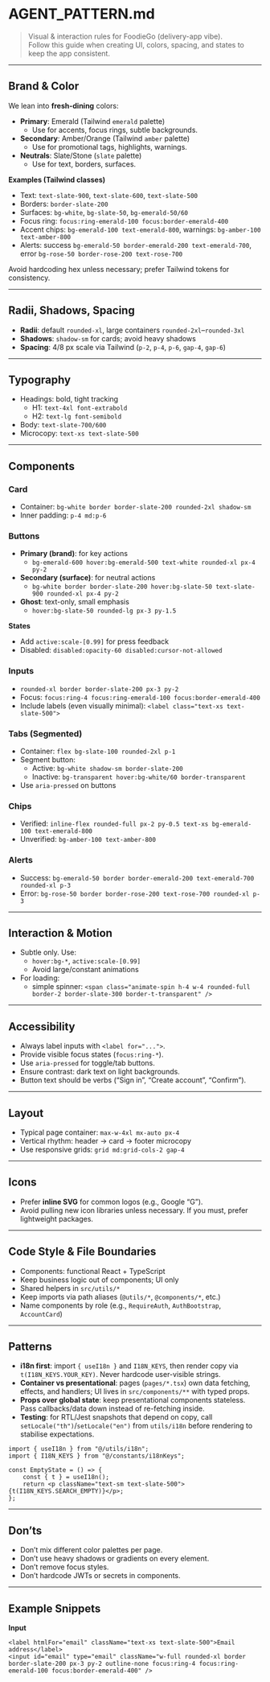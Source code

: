 # AGENT_PATTERN.md

> Visual & interaction rules for FoodieGo (delivery-app vibe).  
> Follow this guide when creating UI, colors, spacing, and states to keep the app consistent.

---

## Brand & Color

We lean into **fresh-dining** colors:
- **Primary**: Emerald (Tailwind `emerald` palette)
    - Use for accents, focus rings, subtle backgrounds.
- **Secondary**: Amber/Orange (Tailwind `amber` palette)
    - Use for promotional tags, highlights, warnings.
- **Neutrals**: Slate/Stone (`slate` palette)
    - Use for text, borders, surfaces.

**Examples (Tailwind classes)**
- Text: `text-slate-900`, `text-slate-600`, `text-slate-500`
- Borders: `border-slate-200`
- Surfaces: `bg-white`, `bg-slate-50`, `bg-emerald-50/60`
- Focus ring: `focus:ring-emerald-100 focus:border-emerald-400`
- Accent chips: `bg-emerald-100 text-emerald-800`, warnings: `bg-amber-100 text-amber-800`
- Alerts: success `bg-emerald-50 border-emerald-200 text-emerald-700`, error `bg-rose-50 border-rose-200 text-rose-700`

Avoid hardcoding hex unless necessary; prefer Tailwind tokens for consistency.

---

## Radii, Shadows, Spacing

- **Radii**: default `rounded-xl`, large containers `rounded-2xl`–`rounded-3xl`
- **Shadows**: `shadow-sm` for cards; avoid heavy shadows
- **Spacing**: 4/8 px scale via Tailwind (`p-2`, `p-4`, `p-6`, `gap-4`, `gap-6`)

---

## Typography

- Headings: bold, tight tracking
    - H1: `text-4xl font-extrabold`
    - H2: `text-lg font-semibold`
- Body: `text-slate-700/600`
- Microcopy: `text-xs text-slate-500`

---

## Components

### Card
- Container: `bg-white border border-slate-200 rounded-2xl shadow-sm`
- Inner padding: `p-4 md:p-6`

### Buttons
- **Primary (brand)**: for key actions
    - `bg-emerald-600 hover:bg-emerald-500 text-white rounded-xl px-4 py-2`
- **Secondary (surface)**: for neutral actions
    - `bg-white border border-slate-200 hover:bg-slate-50 text-slate-900 rounded-xl px-4 py-2`
- **Ghost**: text-only, small emphasis
    - `hover:bg-slate-50 rounded-lg px-3 py-1.5`

**States**
- Add `active:scale-[0.99]` for press feedback
- Disabled: `disabled:opacity-60 disabled:cursor-not-allowed`

### Inputs
- `rounded-xl border border-slate-200 px-3 py-2`
- Focus: `focus:ring-4 focus:ring-emerald-100 focus:border-emerald-400`
- Include labels (even visually minimal): `<label class="text-xs text-slate-500">`

### Tabs (Segmented)
- Container: `flex bg-slate-100 rounded-2xl p-1`
- Segment button:
    - Active: `bg-white shadow-sm border-slate-200`
    - Inactive: `bg-transparent hover:bg-white/60 border-transparent`
- Use `aria-pressed` on buttons

### Chips
- Verified: `inline-flex rounded-full px-2 py-0.5 text-xs bg-emerald-100 text-emerald-800`
- Unverified: `bg-amber-100 text-amber-800`

### Alerts
- Success: `bg-emerald-50 border border-emerald-200 text-emerald-700 rounded-xl p-3`
- Error: `bg-rose-50 border border-rose-200 text-rose-700 rounded-xl p-3`

---

## Interaction & Motion

- Subtle only. Use:
    - `hover:bg-*`, `active:scale-[0.99]`
    - Avoid large/constant animations
- For loading:
    - simple spinner: `<span class="animate-spin h-4 w-4 rounded-full border-2 border-slate-300 border-t-transparent" />`

---

## Accessibility

- Always label inputs with `<label for="...">`.
- Provide visible focus states (`focus:ring-*`).
- Use `aria-pressed` for toggle/tab buttons.
- Ensure contrast: dark text on light backgrounds.
- Button text should be verbs (“Sign in”, “Create account”, “Confirm”).

---

## Layout

- Typical page container: `max-w-4xl mx-auto px-4`
- Vertical rhythm: header → card → footer microcopy
- Use responsive grids: `grid md:grid-cols-2 gap-4`

---

## Icons

- Prefer **inline SVG** for common logos (e.g., Google “G”).
- Avoid pulling new icon libraries unless necessary. If you must, prefer lightweight packages.

---

## Code Style & File Boundaries

- Components: functional React + TypeScript
- Keep business logic out of components; UI only
- Shared helpers in `src/utils/*`
- Keep imports via path aliases (`@utils/*`, `@components/*`, etc.)
- Name components by role (e.g., `RequireAuth`, `AuthBootstrap`, `AccountCard`)

---

## Patterns

- **i18n first**: import `{ useI18n }` and `I18N_KEYS`, then render copy via `t(I18N_KEYS.YOUR_KEY)`. Never hardcode user-visible strings.
- **Container vs presentational**: pages (`pages/*.tsx`) own data fetching, effects, and handlers; UI lives in `src/components/**` with typed props.
- **Props over global state**: keep presentational components stateless. Pass callbacks/data down instead of re-fetching inside.
- **Testing**: for RTL/Jest snapshots that depend on copy, call `setLocale("th")`/`setLocale("en")` from `utils/i18n` before rendering to stabilise expectations.

```tsx
import { useI18n } from "@/utils/i18n";
import { I18N_KEYS } from "@/constants/i18nKeys";

const EmptyState = () => {
    const { t } = useI18n();
    return <p className="text-sm text-slate-500">{t(I18N_KEYS.SEARCH_EMPTY)}</p>;
};
```

---

## Don’ts

- Don’t mix different color palettes per page.
- Don’t use heavy shadows or gradients on every element.
- Don’t remove focus styles.
- Don’t hardcode JWTs or secrets in components.

---

## Example Snippets

**Input**
```tsx
<label htmlFor="email" className="text-xs text-slate-500">Email address</label>
<input id="email" type="email" className="w-full rounded-xl border border-slate-200 px-3 py-2 outline-none focus:ring-4 focus:ring-emerald-100 focus:border-emerald-400" />
